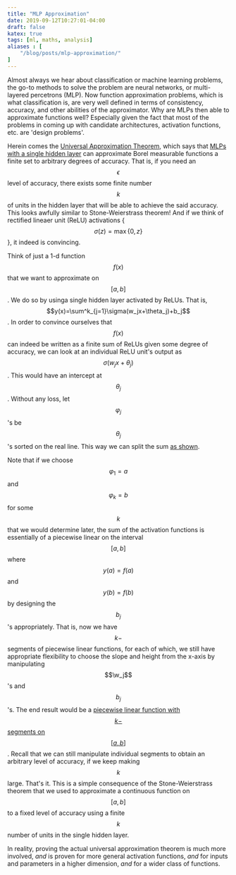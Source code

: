 ```yaml
---
title: "MLP Approximation"
date: 2019-09-12T10:27:01-04:00
draft: false
katex: true
tags: [ml, maths, analysis]
aliases : [
    "/blog/posts/mlp-approximation/"
]
---
```


Almost always we hear about classification or machine learning problems, the go-to methods to solve the problem are neural networks, or multi-layered percetrons (MLP).
Now function approximation problems, which is what classification is, are very well defined in terms of consistency, accuracy, and other abilities of the approximator.
Why are MLPs then able to approximate functions well? Especially given the fact that most of the problems in coming up with candidate architectures, activation functions, etc. are 'design problems'.

Herein comes the [Universal Approximation Theorem](https://en.wikipedia.org/wiki/Universal_approximation_theorem), which says that [MLPs with a single hidden layer](/mlp-approximation/1-hiddenlayer.png) can approximate Borel measurable functions a finite set to arbitrary degrees of accuracy. That is, if you need an $$\epsilon$$ level of accuracy, there exists some finite number $$k$$ of units in the hidden layer that will be able to achieve the said accuracy.
This looks awfully similar to Stone-Weierstrass theorem!
And if we think of rectified lineaer unit (ReLU) activations {$$\sigma(z) = \max{\{0,z\}}$$}, it indeed is convincing.

Think of just a 1-d function $$f(x)$$ that we want to approximate on $$[a,b]$$. 
We do so by usinga single hidden layer activated by ReLUs. That is, $$y(x)=\sum^k_{j=1}\sigma(w_jx+\theta_j)+b_j$$. In order to convince ourselves that $$f(x)$$ can indeed be written as a finite sum of ReLUs given some degree of accuracy, we can look at an individual ReLU unit's output as $$\sigma(w_jx+\theta_j)$$. This would have an intercept at $$\theta_j$$. Without any loss, let $$\varphi_j$$'s be $$\theta_j$$'s sorted on the real line. This way we can split the sum [as shown](/mlp-approximation/relus.png).

Note that if we choose $$\varphi_1=a$$ and $$\varphi_k=b$$ for some $$k$$ that we would determine later, the sum of the activation functions is essentially of a piecewise linear on the interval $$[a,b]$$ where $$y(a)=f(a)$$ and $$y(b)=f(b)$$by designing the $$b_j$$'s appropriately.
That is, now we have $$k-$$segments of piecewise linear functions, for each of which, we still have appropriate flexibility to choose the slope and height from the x-axis by manipulating $$\w_j$$'s and $$b_j$$'s.
The end result would be a [piecewise linear function with $$k-$$ segments on $$[a,b]$$](/mlp-approximation/approx.png). Recall that we can still manipulate individual segments to obtain an arbitrary level of accuracy, if we keep making $$k$$ large.
That's it.
This is a simple consequence of the Stone-Weierstrass theorem that we used to approximate a continuous function on $$[a,b]$$ to a fixed level of accuracy using a finite $$k$$ number of units in the single hidden layer.

In reality, proving the actual universal approximation theorem is much more involved, *and* is proven for more general activation functions, *and* for inputs and parameters in a higher dimension, *and* for a wider class of functions.

